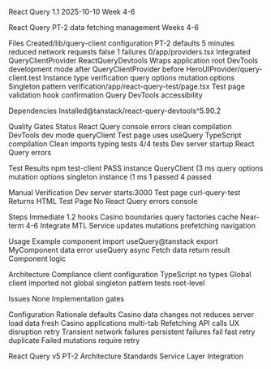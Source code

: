 React Query 1.1 2025-10-10 Week 4-6

React Query PT-2 data fetching management Weeks 4-6

Files Created/lib/query-client configuration PT-2 defaults 5 minutes reduced network requests false 1 failures 0/app/providers.tsx Integrated QueryClientProvider ReactQueryDevtools Wraps application root DevTools development mode after QueryClientProvider before HeroUIProvider/query-client.test Instance type verification query options mutation options Singleton pattern verification/app/react-query-test/page.tsx Test page validation hook confirmation Query DevTools accessibility

Dependencies Installed@tanstack/react-query-devtools^5.90.2

Quality Gates Status React Query console errors clean compilation DevTools dev mode queryClient Test page uses useQuery TypeScript compilation Clean imports typing tests 4/4 tests Dev server startup React Query errors

Test Results npm test-client PASS instance QueryClient (3 ms query options mutation options singleton instance (1 ms 1 passed 4 passed

Manual Verification Dev server starts:3000 Test page curl-query-test Returns HTML Test Page No React Query errors console

Steps Immediate 1.2 hooks Casino boundaries query factories cache Near-term 4-6 Integrate MTL Service updates mutations prefetching navigation

Usage Example component import useQuery@tanstack export MyComponent data error useQuery async Fetch data return result Component logic

Architecture Compliance client configuration TypeScript no types Global client imported not global singleton pattern tests root-level

Issues None Implementation gates

Configuration Rationale defaults Casino data changes not reduces server load data fresh Casino applications multi-tab Refetching API calls UX disruption retry Transient network failures persistent failures fail fast retry duplicate Failed mutations require retry

React Query v5 PT-2 Architecture Standards Service Layer Integration
